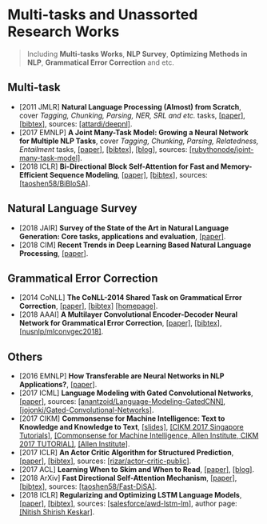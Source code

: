 # Multi-tasks and Unassorted Research Works

> Including **Multi-tasks Works**, **NLP Survey**, **Optimizing Methods in NLP**, **Grammatical Error Correction** and etc.

## Multi-task
- [2011 JMLR] **Natural Language Processing (Almost) from Scratch**, cover _Tagging, Chunking, Parsing, NER, SRL and etc._ tasks, [[paper]](http://delivery.acm.org/10.1145/2080000/2078186/p2493-collobert.pdf?ip=192.122.131.130&id=2078186&acc=OPEN&key=FF6731C4D3E3CFFF%2E93CCAFF1814A016F%2E4D4702B0C3E38B35%2E6D218144511F3437&__acm__=1536633730_52c7f53acec64295b3df3dbffb7883b8), [[bibtex]](/Bibtex/Natural%20Language%20Processing%20%28Almost%29%20from%20Scratch.bib), sources: [[attardi/deepnl]](https://github.com/attardi/deepnl).
- [2017 EMNLP] **A Joint Many-Task Model: Growing a Neural Network for Multiple NLP Tasks**, cover _Tagging, Chunking, Parsing, Relatedness, Entailment_ tasks, [[paper]](http://aclweb.org/anthology/D17-1206), [[bibtex]](/Bibtex/A%20Joint%20Many-Task%20Model%20-%20Growing%20a%20Neural%20Network%20for%20Multiple%20NLP%20Tasks.bib), [[blog]](https://theneuralperspective.com/2017/03/08/a-joint-many-task-model-growing-a-neural-network-for-multiple-nlp-tasks/), sources: [[rubythonode/joint-many-task-model]](https://github.com/rubythonode/joint-many-task-model).
- [2018 ICLR] **Bi-Directional Block Self-Attention for Fast and Memory-Efficient Sequence Modeling**, [[paper]](https://openreview.net/pdf?id=H1cWzoxA-), [[bibtex]](/Bibtex/Bi-Directional%20Block%20Self-Attention%20for%20Fast%20and%20Memory-Efficient%20Sequence%20Modeling.bib), sources: [[taoshen58/BiBloSA]](https://github.com/taoshen58/BiBloSA).

## Natural Language Survey
- [2018 JAIR] **Survey of the State of the Art in Natural Language Generation: Core tasks, applications and evaluation**, [[paper]](https://arxiv.org/pdf/1703.09902.pdf).
- [2018 CIM] **Recent Trends in Deep Learning Based Natural Language Processing**, [[paper]](https://arxiv.org/pdf/1708.02709.pdf).

## Grammatical Error Correction
- [2014 CoNLL] **The CoNLL-2014 Shared Task on Grammatical Error Correction**, [[paper]](http://www.aclweb.org/anthology/W14-1701), [[bibtex]](/Bibtex/The%20CoNLL-2014%20Shared%20Task%20on%20Grammatical%20Error%20Correction.bib) [[homepage]](http://www.comp.nus.edu.sg/~nlp/conll14st.html).
- [2018 AAAI] **A Multilayer Convolutional Encoder-Decoder Neural Network for Grammatical Error Correction**, [[paper]](https://www.aaai.org/ocs/index.php/AAAI/AAAI18/paper/viewFile/17308/16137), [[bibtex]](/Bibtex/A%20Multilayer%20Convolutional%20Encoder-Decoder%20Neural%20Network%20for%20Grammatical%20Error%20Correction.bib), [[nusnlp/mlconvgec2018]](https://github.com/nusnlp/mlconvgec2018).

## Others
- [2016 EMNLP] **How Transferable are Neural Networks in NLP Applications?**, [[paper]](http://www.aclweb.org/anthology/D16-1046).
- [2017 ICML] **Language Modeling with Gated Convolutional Networks**, [[paper]](https://arxiv.org/pdf/1612.08083.pdf), sources: [[anantzoid/Language-Modeling-GatedCNN]](https://github.com/anantzoid/Language-Modeling-GatedCNN), [[jojonki/Gated-Convolutional-Networks]](https://github.com/jojonki/Gated-Convolutional-Networks).
- [2017 CIKM] **Commonsense for Machine Intelligence: Text to Knowledge and Knowledge to Text**, [[slides]](http://people.mpi-inf.mpg.de/~ntandon/presentations/cikm-2017-tutorial-commonsense/commonsense.pdf), [[CIKM 2017 Singapore Tutorials]](http://cikm2017.org/tutorialmain.html), [[Commonsense for Machine Intelligence, Allen Institute, CIKM 2017 TUTORIAL]](http://allenai.org/tutorials/csk/), [[Allen Institute]](http://allenai.org/index.html).
- [2017 ICLR] **An Actor Critic Algorithm for Structured Prediction**, [[paper]](https://openreview.net/pdf?id=SJDaqqveg), [[bibtex]](/Bibtex/An%20Actor%20Critic%20Algorithm%20for%20Structured%20Prediction.bib), sources: [[rizar/actor-critic-public]](https://github.com/rizar/actor-critic-public).
- [2017 ACL] **Learning When to Skim and When to Read**, [[paper]](http://www.aclweb.org/anthology/W17-2631), [[blog]](https://einstein.ai/research/learning-when-to-skim-and-when-to-read).
- [2018 ArXiv] **Fast Directional Self-Attention Mechanism**, [[paper]](https://arxiv.org/pdf/1805.00912.pdf), [[bibtex]](/Bibtex/Fast%20Directional%20Self-Attention%20Mechanism.bib), sources: [[taoshen58/Fast-DiSA]](https://github.com/taoshen58/DiSAN/tree/master/Fast-DiSA).
- [2018 ICLR] **Regularizing and Optimizing LSTM Language Models**, [[paper]](https://openreview.net/pdf?id=SyyGPP0TZ), [[bibtex]](/Bibtex/Regularizing%20and%20Optimizing%20LSTM%20Language%20Models.bib), sources: [[salesforce/awd-lstm-lm]](https://github.com/salesforce/awd-lstm-lm), author page: [[Nitish Shirish Keskar]](https://keskarnitish.github.io).
